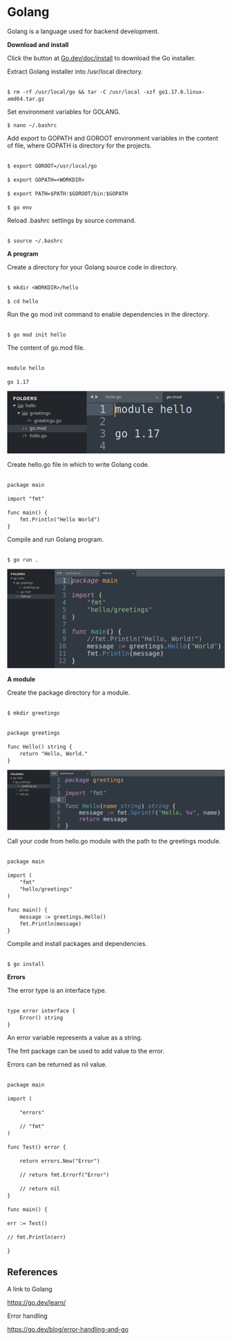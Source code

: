 # Golang

Golang is a language used for backend development.

**Download and install**

Click the button at [Go.dev/doc/install](https://go.dev/dl/go1.17.6.linux-amd64.tar.gz) to download the Go installer.

Extract Golang installer into /usr/local directory.

```

$ rm -rf /usr/local/go && tar -C /usr/local -xzf go1.17.6.linux-amd64.tar.gz

```
Set environment variables for GOLANG.

```
$ nano ~/.bashrc

```
Add export to GOPATH and GOROOT environment variables in the content of file, where GOPATH <WORKDIR> is directory for the projects.

```

$ export GOROOT=/usr/local/go

$ export GOPATH=<WORKDIR>

$ export PATH=$PATH:$GOROOT/bin:$GOPATH

$ go env

```
Reload .bashrc settings by source command.

```

$ source ~/.bashrc

```
**A program**

Create a directory for your Golang source code in <WORKDIR> directory.

```

$ mkdir <WORKDIR>/hello

$ cd hello

```
Run the go mod init <APP> command to enable dependencies in the <WORKDIR> directory.

```

$ go mod init hello

```
The content of go.mod file.

```

module hello

go 1.17

```
![alt text](https://github.com/jylhakos/InternetOfThings/blob/main/Languages/Golang/go.png?raw=true)

Create hello.go file in which to write Golang code.

```

package main

import "fmt"

func main() {
    fmt.Println("Hello World")
}

```
Compile and run Golang program.

```

$ go run .

```

![alt text](https://github.com/jylhakos/InternetOfThings/blob/main/Languages/Golang/hello.png?raw=true)

**A module**

Create the package directory for a module.

```

$ mkdir greetings

```

```

package greetings

func Hello() string {
	return "Hello, World."
}

```
![alt text](https://github.com/jylhakos/InternetOfThings/blob/main/Languages/Golang/greetings.png?raw=true)

Call your code from hello.go module with the path to the greetings module.

```

package main

import (
    "fmt"
    "hello/greetings"
)

func main() {
    message := greetings.Hello()
    fmt.Println(message)
}

```
Compile and install packages and dependencies.

```

$ go install

```

**Errors**

The error type is an interface type.

```

type error interface {
    Error() string
}

```

An error variable represents a value as a string.

The fmt package can be used to add value to the error.

Errors can be returned as nil value.

```

package main

import (

    "errors"

    // "fmt"
)

func Test() error {

    return errors.New("Error")

    // return fmt.Errorf("Error")

    // return nil
}

func main() {

err := Test()

// fmt.Println(err)

}

```

## References

A link to Golang

https://go.dev/learn/

Error handling

https://go.dev/blog/error-handling-and-go

